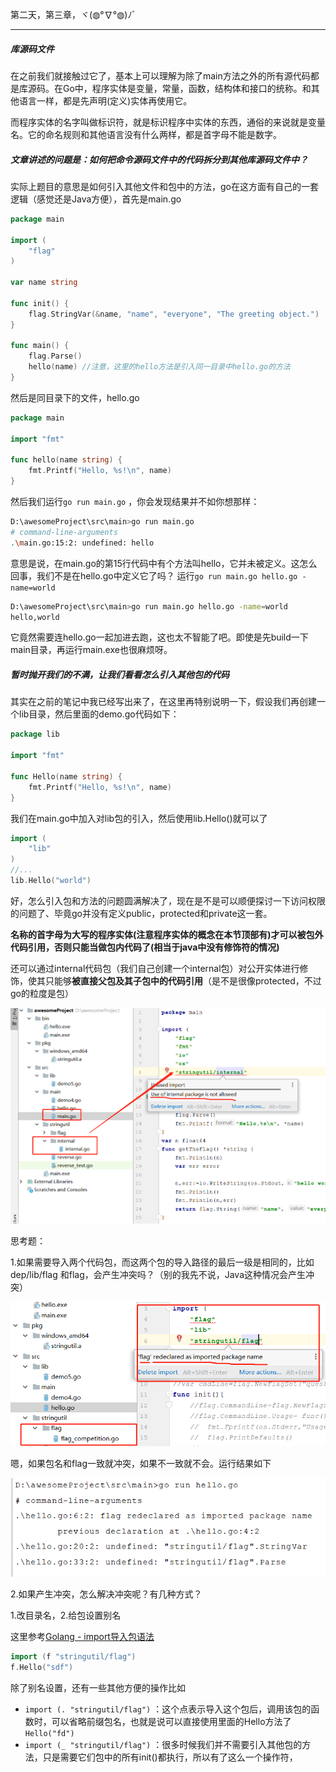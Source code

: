 第二天，第三章，ヾ(◍°∇°◍)ﾉﾞ

---

##### 库源码文件

在之前我们就接触过它了，基本上可以理解为除了main方法之外的所有源代码都是库源码。在Go中，程序实体是变量，常量，函数，结构体和接口的统称。和其他语言一样，都是先声明(定义)实体再使用它。

而程序实体的名字叫做标识符，就是标识程序中实体的东西，通俗的来说就是变量名。它的命名规则和其他语言没有什么两样，都是首字母不能是数字。

##### 文章讲述的问题是：如何把命令源码文件中的代码拆分到其他库源码文件中？

实际上题目的意思是如何引入其他文件和包中的方法，go在这方面有自己的一套逻辑（感觉还是Java方便），首先是main.go

```go
package main

import (
	"flag"
)

var name string

func init() {
	flag.StringVar(&name, "name", "everyone", "The greeting object.")
}

func main() {
	flag.Parse()
	hello(name) //注意，这里的hello方法是引入同一目录中hello.go的方法
}
```

然后是同目录下的文件，hello.go

```go
package main

import "fmt"

func hello(name string) {
	fmt.Printf("Hello, %s!\n", name)
}
```

然后我们运行`go run main.go` ，你会发现结果并不如你想那样：

```sh
D:\awesomeProject\src\main>go run main.go
# command-line-arguments
.\main.go:15:2: undefined: hello
```

意思是说，在main.go的第15行代码中有个方法叫hello，它并未被定义。这怎么回事，我们不是在hello.go中定义它了吗？ 运行`go run main.go hello.go -name=world`

```sh
D:\awesomeProject\src\main>go run main.go hello.go -name=world
hello,world
```

它竟然需要连hello.go一起加进去跑，这也太不智能了吧。即使是先build一下main目录，再运行main.exe也很麻烦呀。



##### 暂时抛开我们的不满，让我们看看怎么引入其他包的代码

其实在之前的笔记中我已经写出来了，在这里再特别说明一下，假设我们再创建一个lib目录，然后里面的demo.go代码如下：

```go
package lib

import "fmt"

func Hello(name string) {
	fmt.Printf("Hello, %s!\n", name)
}
```

我们在main.go中加入对lib包的引入，然后使用lib.Hello()就可以了

```go
import (
	"lib"
)
//...
lib.Hello("world")
```



好，怎么引入包和方法的问题圆满解决了，现在是不是可以顺便探讨一下访问权限的问题了、毕竟go并没有定义public，protected和private这一套。

**名称的首字母为大写的程序实体(注意程序实体的概念在本节顶部有)才可以被包外代码引用，否则只能当做包内代码了(相当于java中没有修饰符的情况)** 

还可以通过internal代码包（我们自己创建一个internal包）对公开实体进行修饰，使其只能够**被直接父包及其子包中的代码引用**（是不是很像protected，不过go的粒度是包）

<img src="https://github.com/krystalics/krystalics.github.io/blob/master/_posts/go/img/16.png?raw=true">

思考题：

1.如果需要导入两个代码包，而这两个包的导入路径的最后一级是相同的，比如 dep/lib/flag 和flag，会产生冲突吗？（别的我先不说，Java这种情况会产生冲突）

<img src="https://github.com/krystalics/krystalics.github.io/blob/master/_posts/go/img/14.png?raw=true">

嗯，如果包名和flag一致就冲突，如果不一致就不会。运行结果如下

<img src="https://github.com/krystalics/krystalics.github.io/blob/master/_posts/go/img/15.png?raw=true">

2.如果产生冲突，怎么解决冲突呢？有几种方式？

1.改目录名，2.给包设置别名

这里参考[Golang - import导入包语法](https://blog.csdn.net/zhangzhebjut/article/details/25564457)

```go
import (f "stringutil/flag")
f.Hello("sdf")
```

除了别名设置，还有一些其他方便的操作比如

- `import (. "stringutil/flag")` ：这个点表示导入这个包后，调用该包的函数时，可以省略前缀包名，也就是说可以直接使用里面的Hello方法了 `Hello("fd")` 
- `import (_ "stringutil/flag")` ：很多时候我们并不需要引入其他包的方法，只是需要它们包中的所有init()都执行，所以有了这么一个操作符，






















